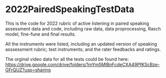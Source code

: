 # 2022PairedSpeakingTestData

This is the code for 2022 rubric of active listening in paired speaking assessment data and code, including raw data, data proprocessing, Rasch model, fine-fune and final results.    

All the instruments were listed, including an updated version of speaking asssessment rubric; test instruments; and the rater feedbacks and ratings.  

The orginal video data for all the tests could be found here: https://drive.google.com/drive/folders/1mYm5MlBnFcdeCXA49PfKScBze-GFrQUZ?usp=sharing 
